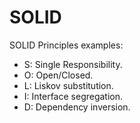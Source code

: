 # SOLID

SOLID Principles examples:

 - S: Single Responsibility.
 - O: Open/Closed.
 - L: Liskov substitution.
 - I: Interface segregation.
 - D: Dependency inversion.